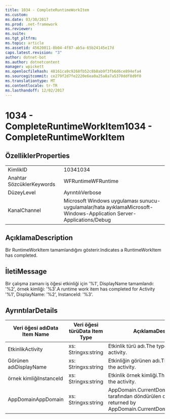 ```yaml
---
title: 1034 - CompleteRuntimeWorkItem
ms.custom: 
ms.date: 03/30/2017
ms.prod: .net-framework
ms.reviewer: 
ms.suite: 
ms.tgt_pltfrm: 
ms.topic: article
ms.assetid: 45620011-8b04-4f87-ab5a-65b24145e17d
caps.latest.revision: "3"
author: dotnet-bot
ms.author: dotnetcontent
manager: wpickett
ms.openlocfilehash: 48161ca9c9268fb52c8b8ab9f3fb6d6ce894efa4
ms.sourcegitcommit: ce279f2d7fe2220e6ea0a25a8a7a5370ddf8d9f0
ms.translationtype: MT
ms.contentlocale: tr-TR
ms.lasthandoff: 12/02/2017
---
```

# <a name="1034---completeruntimeworkitem"></a><span data-ttu-id="05efa-102">1034 - CompleteRuntimeWorkItem</span><span class="sxs-lookup"><span data-stu-id="05efa-102">1034 - CompleteRuntimeWorkItem</span></span>
## <a name="properties"></a><span data-ttu-id="05efa-103">Özellikler</span><span class="sxs-lookup"><span data-stu-id="05efa-103">Properties</span></span>  
  
|||  
|-|-|  
|<span data-ttu-id="05efa-104">Kimlik</span><span class="sxs-lookup"><span data-stu-id="05efa-104">ID</span></span>|<span data-ttu-id="05efa-105">1034</span><span class="sxs-lookup"><span data-stu-id="05efa-105">1034</span></span>|  
|<span data-ttu-id="05efa-106">Anahtar Sözcükler</span><span class="sxs-lookup"><span data-stu-id="05efa-106">Keywords</span></span>|<span data-ttu-id="05efa-107">WFRuntime</span><span class="sxs-lookup"><span data-stu-id="05efa-107">WFRuntime</span></span>|  
|<span data-ttu-id="05efa-108">Düzey</span><span class="sxs-lookup"><span data-stu-id="05efa-108">Level</span></span>|<span data-ttu-id="05efa-109">Ayrıntılı</span><span class="sxs-lookup"><span data-stu-id="05efa-109">Verbose</span></span>|  
|<span data-ttu-id="05efa-110">Kanal</span><span class="sxs-lookup"><span data-stu-id="05efa-110">Channel</span></span>|<span data-ttu-id="05efa-111">Microsoft Windows uygulaması sunucu-uygulamalar/hata ayıklama</span><span class="sxs-lookup"><span data-stu-id="05efa-111">Microsoft-Windows-Application Server-Applications/Debug</span></span>|  
  
## <a name="description"></a><span data-ttu-id="05efa-112">Açıklama</span><span class="sxs-lookup"><span data-stu-id="05efa-112">Description</span></span>  
 <span data-ttu-id="05efa-113">Bir RuntimeWorkItem tamamlandığını gösterir.</span><span class="sxs-lookup"><span data-stu-id="05efa-113">Indicates a RuntimeWorkItem has completed.</span></span>  
  
## <a name="message"></a><span data-ttu-id="05efa-114">İleti</span><span class="sxs-lookup"><span data-stu-id="05efa-114">Message</span></span>  
 <span data-ttu-id="05efa-115">Bir çalışma zamanı iş öğesi etkinliği için '%1', DisplayName tamamlandı: '%2', örnek kimliği: '%3'.</span><span class="sxs-lookup"><span data-stu-id="05efa-115">A runtime work item has completed for Activity '%1', DisplayName: '%2', InstanceId: '%3'.</span></span>  
  
## <a name="details"></a><span data-ttu-id="05efa-116">Ayrıntılar</span><span class="sxs-lookup"><span data-stu-id="05efa-116">Details</span></span>  
  
|<span data-ttu-id="05efa-117">Veri öğesi adı</span><span class="sxs-lookup"><span data-stu-id="05efa-117">Data Item Name</span></span>|<span data-ttu-id="05efa-118">Veri öğesi türü</span><span class="sxs-lookup"><span data-stu-id="05efa-118">Data Item Type</span></span>|<span data-ttu-id="05efa-119">Açıklama</span><span class="sxs-lookup"><span data-stu-id="05efa-119">Description</span></span>|  
|--------------------|--------------------|-----------------|  
|<span data-ttu-id="05efa-120">Etkinlik</span><span class="sxs-lookup"><span data-stu-id="05efa-120">Activity</span></span>|<span data-ttu-id="05efa-121">xs: String</span><span class="sxs-lookup"><span data-stu-id="05efa-121">xs:string</span></span>|<span data-ttu-id="05efa-122">Etkinlik türü adı.</span><span class="sxs-lookup"><span data-stu-id="05efa-122">The type name of the activity.</span></span>|  
|<span data-ttu-id="05efa-123">Görünen adı</span><span class="sxs-lookup"><span data-stu-id="05efa-123">DisplayName</span></span>|<span data-ttu-id="05efa-124">xs: String</span><span class="sxs-lookup"><span data-stu-id="05efa-124">xs:string</span></span>|<span data-ttu-id="05efa-125">Etkinliğin görünen adı.</span><span class="sxs-lookup"><span data-stu-id="05efa-125">The display name of the activity.</span></span>|  
|<span data-ttu-id="05efa-126">örnek kimliği</span><span class="sxs-lookup"><span data-stu-id="05efa-126">InstanceId</span></span>|<span data-ttu-id="05efa-127">xs: String</span><span class="sxs-lookup"><span data-stu-id="05efa-127">xs:string</span></span>|<span data-ttu-id="05efa-128">Etkinlik örnek kimliği.</span><span class="sxs-lookup"><span data-stu-id="05efa-128">The instance id of the activity.</span></span>|  
|<span data-ttu-id="05efa-129">AppDomain</span><span class="sxs-lookup"><span data-stu-id="05efa-129">AppDomain</span></span>|<span data-ttu-id="05efa-130">xs: String</span><span class="sxs-lookup"><span data-stu-id="05efa-130">xs:string</span></span>|<span data-ttu-id="05efa-131">AppDomain.CurrentDomain.FriendlyName tarafından döndürülen dize.</span><span class="sxs-lookup"><span data-stu-id="05efa-131">The string returned by AppDomain.CurrentDomain.FriendlyName.</span></span>|
